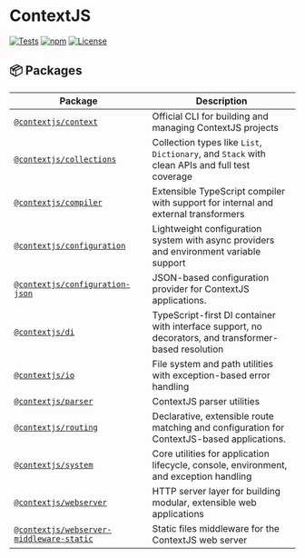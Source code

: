 # ContextJS

[![Tests](https://github.com/contextjs/context/actions/workflows/tests.yaml/badge.svg?branch=main)](https://github.com/contextjs/context/actions/workflows/tests.yaml)
[![npm](https://badgen.net/npm/v/@contextjs/context?cache=300)](https://www.npmjs.com/package/@contextjs/context)
[![License](https://badgen.net/static/license/MIT)](https://github.com/contextjs/context/blob/main/LICENSE)

## 📦 Packages

| Package | Description |
|--------|-------------|
| [`@contextjs/context`](https://github.com/contextjs/context/tree/main/src/context) | Official CLI for building and managing ContextJS projects |
| [`@contextjs/collections`](https://github.com/contextjs/context/tree/main/src/collections) | Collection types like `List`, `Dictionary`, and `Stack` with clean APIs and full test coverage |
| [`@contextjs/compiler`](https://github.com/contextjs/context/tree/main/src/compiler) | Extensible TypeScript compiler with support for internal and external transformers |
| [`@contextjs/configuration`](https://github.com/contextjs/context/tree/main/src/configuration) | Lightweight configuration system with async providers and environment variable support |
| [`@contextjs/configuration-json`](https://github.com/contextjs/context/tree/main/src/configuration-json) | JSON-based configuration provider for ContextJS applications. |
| [`@contextjs/di`](https://github.com/contextjs/context/tree/main/src/di) | TypeScript-first DI container with interface support, no decorators, and transformer-based resolution |
| [`@contextjs/io`](https://github.com/contextjs/context/tree/main/src/io) | File system and path utilities with exception-based error handling |
| [`@contextjs/parser`](https://github.com/contextjs/context/tree/main/src/parser) | ContextJS parser utilities |
| [`@contextjs/routing`](https://github.com/contextjs/context/tree/main/src/routing) | Declarative, extensible route matching and configuration for ContextJS-based applications. |
| [`@contextjs/system`](https://github.com/contextjs/context/tree/main/src/system) | Core utilities for application lifecycle, console, environment, and exception handling |
| [`@contextjs/webserver`](https://github.com/contextjs/context/tree/main/src/webserver) | HTTP server layer for building modular, extensible web applications |
| [`@contextjs/webserver-middleware-static`](https://github.com/contextjs/context/tree/main/src/webserver-middleware-static) | Static files middleware for the ContextJS web server |